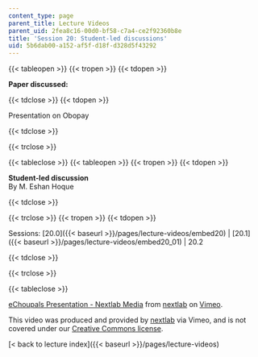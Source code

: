 ```yaml
---
content_type: page
parent_title: Lecture Videos
parent_uid: 2fea8c16-00d0-bf58-c7a4-ce2f92360b8e
title: 'Session 20: Student-led discussions'
uid: 5b6dab00-a152-af5f-d18f-d328d5f43292
---
```


{{< tableopen >}}
{{< tropen >}}
{{< tdopen >}}


**Paper discussed:**


{{< tdclose >}}
{{< tdopen >}}


Presentation on Obopay


{{< tdclose >}}

{{< trclose >}}

{{< tableclose >}}
{{< tableopen >}}
{{< tropen >}}
{{< tdopen >}}


**Student-led discussion**  
By M. Eshan Hoque


{{< tdclose >}}

{{< trclose >}}
{{< tropen >}}
{{< tdopen >}}


Sessions: [20.0]({{< baseurl >}}/pages/lecture-videos/embed20) | [20.1]({{< baseurl >}}/pages/lecture-videos/embed20_01) | 20.2


{{< tdclose >}}

{{< trclose >}}

{{< tableclose >}}

[eChoupals Presentation - Nextlab Media](https://vimeo.com/3254645) from [nextlab](https://vimeo.com/3254645) on [Vimeo](https://vimeo.com).

This video was produced and provided by [nextlab](http://vimeo.com/nextlab) via Vimeo, and is not covered under our [Creative Commons license](/terms/#cc).

[< back to lecture index]({{< baseurl >}}/pages/lecture-videos)